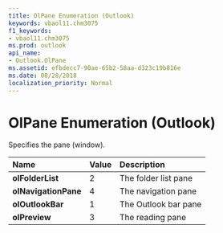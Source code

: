 ```yaml
---
title: OlPane Enumeration (Outlook)
keywords: vbaol11.chm3075
f1_keywords:
- vbaol11.chm3075
ms.prod: outlook
api_name:
- Outlook.OlPane
ms.assetid: efbdecc7-90ae-65b2-58aa-d323c19b816e
ms.date: 08/28/2018
localization_priority: Normal
---
```



# OlPane Enumeration (Outlook)

Specifies the pane (window).



|Name|Value|Description|
|:-----|:-----|:-----|
| **olFolderList**|2|The folder list pane|
| **olNavigationPane**|4|The navigation pane|
| **olOutlookBar**|1|The Outlook bar pane|
| **olPreview**|3|The reading pane|

